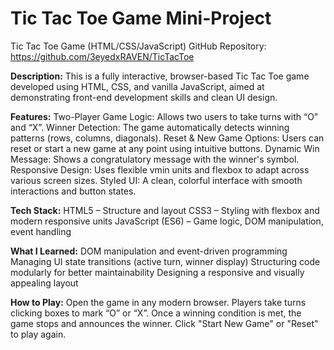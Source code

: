 # Tic Tac Toe Game Mini-Project

Tic Tac Toe Game (HTML/CSS/JavaScript)
GitHub Repository: https://github.com/3eyedxRAVEN/TicTacToe

**Description:**
This is a fully interactive, browser-based Tic Tac Toe game developed using HTML, CSS, and vanilla JavaScript, aimed at demonstrating front-end development skills and clean UI design.

**Features:**
Two-Player Game Logic: Allows two users to take turns with “O” and “X”.
Winner Detection: The game automatically detects winning patterns (rows, columns, diagonals).
Reset & New Game Options: Users can reset or start a new game at any point using intuitive buttons.
Dynamic Win Message: Shows a congratulatory message with the winner's symbol.
Responsive Design: Uses flexible vmin units and flexbox to adapt across various screen sizes.
Styled UI: A clean, colorful interface with smooth interactions and button states.

**Tech Stack:**
HTML5 – Structure and layout
CSS3 – Styling with flexbox and modern responsive units
JavaScript (ES6) – Game logic, DOM manipulation, event handling

**What I Learned:**
DOM manipulation and event-driven programming
Managing UI state transitions (active turn, winner display)
Structuring code modularly for better maintainability
Designing a responsive and visually appealing layout

**How to Play:**
Open the game in any modern browser.
Players take turns clicking boxes to mark “O” or “X”.
Once a winning condition is met, the game stops and announces the winner.
Click "Start New Game" or "Reset" to play again.

